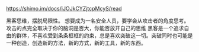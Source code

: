 https://shimo.im/docs/iJOJkCYZjtcpMcyS/read

  黑客思维，摆脱局限性。
  想要成为一名安全人员，要学会从攻击者的角度思考。攻击的点完全取决于你的脑洞是否大，你能否放开自己的思维
  黑客是一个追求自由的群体，不喜欢受到条条框框的约束，总是喜欢突破这一切。突破同时也可能是一种创造，创造新的方法，新的方式，新的工具，新的东西。
